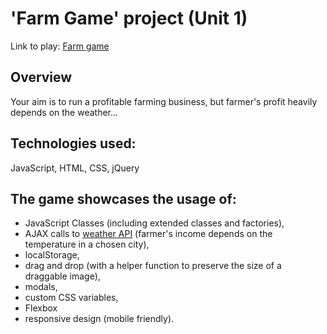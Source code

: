 # 'Farm Game' project (Unit 1)
Link to play: [Farm game](https://github.com/RomanBogatikov/farm_game/index.html)

## Overview
Your aim is to run a profitable farming business, but farmer's profit heavily depends on the weather...

## Technologies used:
JavaScript, HTML, CSS, jQuery

## The game showcases the usage of:
* JavaScript Classes (including extended classes and factories),
* AJAX calls to [weather API](https://openweathermap.org/api) (farmer's income depends on the temperature in a chosen city),
* localStorage,
* drag and drop (with a helper function to preserve the size of a draggable image),
* modals,
* custom CSS variables,
* Flexbox
* responsive design (mobile friendly).

